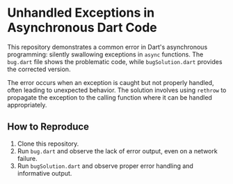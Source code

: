 # Unhandled Exceptions in Asynchronous Dart Code

This repository demonstrates a common error in Dart's asynchronous programming: silently swallowing exceptions in `async` functions.  The `bug.dart` file shows the problematic code, while `bugSolution.dart` provides the corrected version.

The error occurs when an exception is caught but not properly handled, often leading to unexpected behavior.  The solution involves using `rethrow` to propagate the exception to the calling function where it can be handled appropriately.

## How to Reproduce
1. Clone this repository.
2. Run `bug.dart` and observe the lack of error output, even on a network failure.
3. Run `bugSolution.dart` and observe proper error handling and informative output.